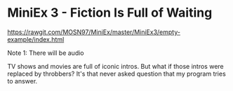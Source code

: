 # MiniEx 3 - Fiction Is Full of Waiting
https://rawgit.com/MOSN97/MiniEx/master/MiniEx3/empty-example/index.html

Note 1: There will be audio

TV shows and movies are full of iconic intros. But what if those intros were replaced by throbbers? It's that never asked question that my program tries to answer.
